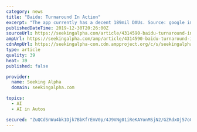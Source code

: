```yaml
---
category: news
title: "Baidu: Turnaround In Action"
excerpt: "The app currently has a decent 189mil DAUs. Source: google images Baidu is also is a leading company in AI, with its self driving platform Apollo, its Open AI platform with over 1.5mil developers, and its DuerOS AI voice assistant device. It owns a large chunk of publicly listed Trip.com(TCOM) and iQiyi(IQ). It offers a series of products and ..."
publishedDateTime: 2019-12-30T20:26:00Z
sourceUrl: https://seekingalpha.com/article/4314590-baidu-turnaround-in-action
ampUrl: https://seekingalpha.com/amp/article/4314590-baidu-turnaround-in-action
cdnAmpUrl: https://seekingalpha-com.cdn.ampproject.org/c/s/seekingalpha.com/amp/article/4314590-baidu-turnaround-in-action
type: article
quality: 39
heat: 39
published: false

provider:
  name: Seeking Alpha
  domain: seekingalpha.com

topics:
  - AI
  - AI in Autos

secured: "ZuQCdSnWu4bk1Djk7BbKfrEmV0p/4J9VNg01iReKAYonMSjN2/GZRdxOj57oGjZ8LB/FEXbM9ImHem43+hFLJfW5rkfa9KP1efbTmHeQcyYDSv/eqxI8HECwqemacpIYeEhmMCJocfdWc/rhcy7QuP2QWsc8YOGN+O+nIBfqFWR1xpwYdtXgvZLaF/k/xeBOq7//PSaCDHWeyf5ANZOdoRv0hGtejbNdP6OW6BDqBG4jo40bajDR1R65F9itbw825qiAgkuB3WkajRotD6hLQN1W5UW2cV81xBRUDqTz4Ivd995dfVAHlp578uzy8mj5QmFFm39IT10upbyT9E/SzS7ex9reuZhOnsrcPEWnZv5oSI8X/FpaWNvzmwaXkGt97X70By6lNc+9CVi1BubQ4+BgHefeeSOK8O/zzK+1sn+ioYZ8lGBdbs5h2hlgsV5QyIJKlRwJ9/nXiCtmY0CtFw==;XSvpQeykA86p2GciXXEZnQ=="
---
```


